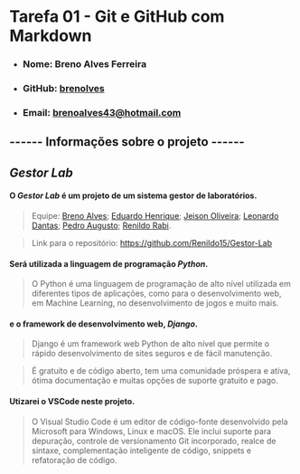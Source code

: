 # **Tarefa 01 - Git e GitHub com Markdown**

- ### Nome: Breno Alves Ferreira
- ### GitHub: [brenolves](https://github.com/brenolves)
- ### Email: brenoalves43@hotmail.com


## **------ Informações sobre o projeto ------**

## *Gestor Lab* 

#### O *Gestor Lab* é um projeto de um sistema gestor de laboratórios.

> Equipe: [Breno Alves](https://github.com/brenolves); [Eduardo Henrique](https://github.com/rickEDU); [Jeison Oliveira](https://github.com/jeisonoliver); [Leonardo Dantas](https://github.com/leonardodantas4); [Pedro Augusto](https://github.com/PedroAugustoMD); [Renildo Rabi](https://github.com/Renildo15).

> Link para o repositório: https://github.com/Renildo15/Gestor-Lab 

#### Será utilizada a linguagem de programação *Python*.

>O Python é uma linguagem de programação de alto nível utilizada em diferentes tipos de aplicações, como para o desenvolvimento web, em Machine Learning, no desenvolvimento de jogos e muito mais. 

#### e o framework de desenvolvimento web, *Django*.

>Django é um framework web Python de alto nível que permite o rápido desenvolvimento de sites seguros e de fácil manutenção.

> É gratuito e de código aberto, tem uma comunidade próspera e ativa, ótima documentação e muitas opções de suporte gratuito e pago. 

#### Utizarei o VSCode neste projeto.

>O Visual Studio Code é um editor de código-fonte desenvolvido pela Microsoft para Windows, Linux e macOS. Ele inclui suporte para depuração, controle de versionamento Git incorporado, realce de sintaxe, complementação inteligente de código, snippets e refatoração de código. 

